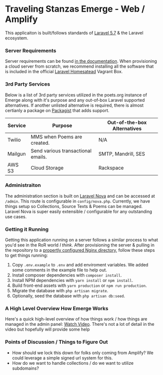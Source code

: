 # Traveling Stanzas Emerge - Web / Amplify

This applicaiton is built/follows standards of [Laravel 5.7](https://laravel.com/docs/5.7) & the Laravel ecosystem.

### Server Requirements

Server requirements can be found [in the documentation](https://laravel.com/docs/5.7#server-requirements). When provisioning a cloud server from scratch, we recommend installing all the software that is included in the official [Laravel Homesatead](https://laravel.com/docs/5.7/homestead) Vagrant Box.

### 3rd Party Services

Below is a list of 3rd party services utilized in the poets.org instance of Emerge along with it's purpose and any out-of-box Laravel supported alternatives. If another unlisted alternative is required, there is almost certianly a package on [Packagist](https://packagist.org) that adds support.

| Service | Purpose                            | Out-of-the-box Alternatives |
| ------- | ---------------------------------- | --------------------------- |
| Twilio  | MMS when Poems are created.        | N/A                         |
| Mailgun | Send various transactional emails. | SMTP, Mandrill, SES         |
| AWS S3  | Cloud Storage                      | Rackspace                   |

### Administraiton

The administration section is built on [Laravel Nova](https://nova.laravel.com) and can be accessed at `/admin`. This route is configurable in `config/nova.php`. Currently, we have things setup so Collections, Source Texts & Poems can be managed. Laravel Nova is super easily extensible / configurable for any outstanding use cases.

### Getting it Running

Getting this application running on a server follows a similar process to what you'd see in the RoR world _I think_. After provisioning the server & pulling in the repository to a [propertly configured Nginx directory](https://laravel.com/docs/5.7/deployment#server-configuration), follow these steps to get things running:

1. Copy `.env.example` to `.env` and add enviroment variables. We added some comments in the example file to help out.
2. Install composer dependencies with `composer install`.
3. Install NPM dependencies with `yarn install` or `npm install`.
4. Build front-end assets with `yarn production` or `npm run production`.
5. Migrate the database with `php artisan migrate`.
6. Optionally, seed the database with `php artisan db:seed`.

### A High Level Overview How Emerge Works

Here's a quick high-level overview of how things work / how things are managed in the admin panel: [Watch Video](https://www.dropbox.com/s/ceeakvv8uostm9b/Screen%20Recording%202019-05-10%20at%203.08.31%20PM.mov?dl=0). There's not a lot of detail in the video but hopefully will provide some help

### Points of Discussion / Things to Figure Out

-   How should we lock this down for folks only coming from Amplify? We could leverage a simple signed url system for this.
-   How do we want to handle collections / do we want to utilize subdomains?
